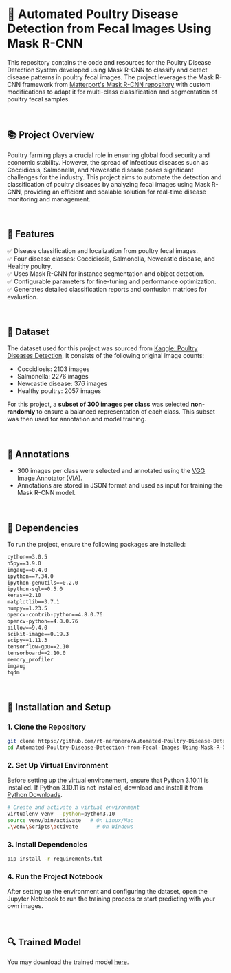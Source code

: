 # 🐔 Automated Poultry Disease Detection from Fecal Images Using Mask R-CNN

This repository contains the code and resources for the Poultry Disease Detection System developed using Mask R-CNN to classify and detect disease patterns in poultry fecal images. The project leverages the Mask R-CNN framework from [Matterport's Mask R-CNN repository](https://github.com/matterport/Mask_RCNN/) with custom modifications to adapt it for multi-class classification and segmentation of poultry fecal samples.

</br>

## 📚 Project Overview

Poultry farming plays a crucial role in ensuring global food security and economic stability. However, the spread of infectious diseases such as Coccidiosis, Salmonella, and Newcastle disease poses significant challenges for the industry. This project aims to automate the detection and classification of poultry diseases by analyzing fecal images using Mask R-CNN, providing an efficient and scalable solution for real-time disease monitoring and management.

</br>

## 🚀 Features

✅ Disease classification and localization from poultry fecal images. </br>
✅ Four disease classes: Coccidiosis, Salmonella, Newcastle disease, and Healthy poultry. </br>
✅ Uses Mask R-CNN for instance segmentation and object detection.</br>
✅ Configurable parameters for fine-tuning and performance optimization.</br>
✅ Generates detailed classification reports and confusion matrices for evaluation.</br>

</br>

## 📂 Dataset

The dataset used for this project was sourced from [Kaggle: Poultry Diseases Detection](https://www.kaggle.com/datasets/kausthubkannan/poultry-diseases-detection). It consists of the following original image counts:

* Coccidiosis: 2103 images
* Salmonella: 2276 images
* Newcastle disease: 376 images
* Healthy poultry: 2057 images

For this project, a **subset of 300 images per class** was selected **non-randomly** to ensure a balanced representation of each class. This subset was then used for annotation and model training.

</br>

## 📝 Annotations

* 300 images per class were selected and annotated using the [VGG Image Annotator (VIA)](https://www.robots.ox.ac.uk/~vgg/software/via/).
* Annotations are stored in JSON format and used as input for training the Mask R-CNN model.

</br> 

## 🧩 Dependencies

To run the project, ensure the following packages are installed:

```txt
cython==3.0.5
h5py==3.9.0
imgaug==0.4.0
ipython==7.34.0
ipython-genutils==0.2.0
ipython-sql==0.5.0
keras==2.10
matplotlib==3.7.1
numpy==1.23.5
opencv-contrib-python==4.8.0.76
opencv-python==4.8.0.76
pillow==9.4.0
scikit-image==0.19.3
scipy==1.11.3
tensorflow-gpu==2.10
tensorboard==2.10.0
memory_profiler
imgaug
tqdm
```

</br>

## 📝 Installation and Setup

### 1. Clone the Repository

```bash
git clone https://github.com/rt-neronero/Automated-Poultry-Disease-Detection-from-Fecal-Images-Using-Mask-R-CNN
cd Automated-Poultry-Disease-Detection-from-Fecal-Images-Using-Mask-R-CNN
```

### 2. Set Up Virtual Environment

Before setting up the virtual environement, ensure that Python 3.10.11 is installed. If Python 3.10.11 is not installed, download and install it from [Python Downloads](https://www.python.org/downloads/release/python-31011/).

```bash
# Create and activate a virtual environment
virtualenv venv --python=python3.10
source venv/bin/activate   # On Linux/Mac
.\venv\Scripts\activate      # On Windows

```

### 3. Install Dependencies

```bash
pip install -r requirements.txt
```

### 4. Run the Project Notebook

After setting up the environment and configuring the dataset, open the Jupyter Notebook to run the training process or start predicting with your own images.

</br>

## 🔍 Trained Model

You may download the trained model [here](https://github.com/rt-neronero/Poultry-Fecal-MaskRCNN/raw/refs/heads/main/mask_rcnn_poultry.h5?download=).
